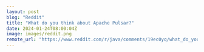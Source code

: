 ```yaml
---
layout: post
blog: "Reddit"
title: "What do you think about Apache Pulsar?"
date: 2024-01-24T08:00:04Z
image: images/reddit.png
remote_url: "https://www.reddit.com/r/java/comments/19ec0yq/what_do_you_think_about_apache_pulsar/"
---
```

